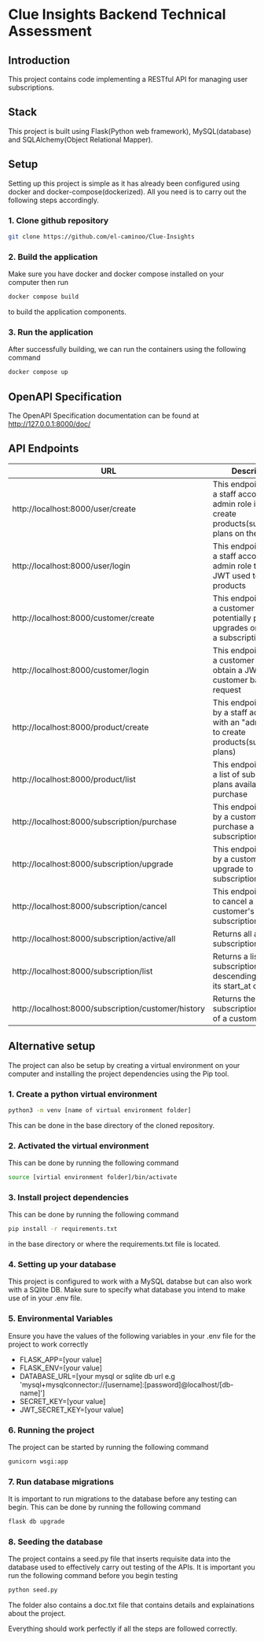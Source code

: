 # Clue Insights Backend Technical Assessment 

## Introduction

This project contains code implementing a RESTful API for managing user subscriptions.

## Stack
This project is built using Flask(Python web framework), MySQL(database) and SQLAlchemy(Object Relational Mapper).

## Setup

Setting up this project is simple as it has already been configured using docker and docker-compose(dockerized). All you need is to carry out the following steps accordingly.

### 1. Clone github repository
```bash
git clone https://github.com/el-caminoo/Clue-Insights
```
### 2. Build the application

Make sure you have docker and docker compose installed on your computer then run
```bash
docker compose build
```
to build the application components.

### 3. Run the application
After successfully building, we can run the containers using the following command
```bash
docker compose up
```

## OpenAPI Specification
The OpenAPI Specification documentation can be found at http://127.0.0.1:8000/doc/

## API Endpoints 
| URL      | Description | Remark  |
|----------|-------------|---------|
| http://localhost:8000/user/create | This endpoint creates a staff account with admin role in order to create products(subscription plans on the platform) | No JWT required
| http://localhost:8000/user/login  | This endpoint logs in a staff account with admin role to obtain a JWT used to create products | No JWT required 
| http://localhost:8000/customer/create | This endpoint creates a customer that potentially purchases, upgrades or cancels a subscription plan | No JWT required  
| http://localhost:8000/customer/login | This endpoint logs in a customer in order to obtain a JWT to make customer based request | No JWT required
| http://localhost:8000/product/create | This endpoint is used by a staff account with an "admin" role to create products(subscription plans) | JWT required
| http://localhost:8000/product/list | This endpoint returns a list of subscription plans available for purchase | No JWT required
| http://localhost:8000/subscription/purchase | This endpoint is used by a customer to purchase a subscription plan | JWT required
| http://localhost:8000/subscription/upgrade | This endpoint is used by a customer to upgrade to a new subscription plan | JWT required
| http://localhost:8000/subscription/cancel | This endpoint is used to cancel a customer's active subscription plan | JWT required
| http://localhost:8000/subscription/active/all | Returns all active subscriptions | No JWT required
| http://localhost:8000/subscription/list | Returns a list of subscriptions in descending order of its start_at column | No JWT required
| http://localhost:8000/subscription/customer/history | Returns the subscription history of a customer | JWT required


## Alternative setup
The project can also be setup by creating a virtual environment on your computer and installing the project dependencies using the Pip tool.

### 1. Create a python virtual environment
```bash
python3 -m venv [name of virtual environment folder]
```
This can be done in the base directory of the cloned repository.
### 2. Activated the virtual environment
This can be done by running the following command
```bash
source [virtial environment folder]/bin/activate
```

### 3. Install project dependencies
This can be done by running the following command
```bash
pip install -r requirements.txt
```
in the base directory or where the requirements.txt file is located.
### 4. Setting up your database
This project is configured to work with a MySQL databse but can also work with a SQlite DB. Make sure to specify what database you intend to make use of in your .env file.

### 5. Environmental Variables
Ensure you have the values of the following variables in your .env file for the project to work correctly

* FLASK_APP=[your value]
* FLASK_ENV=[your value]
* DATABASE_URL=[your mysql or sqlite db url e.g 'mysql+mysqlconnector://[username]:[password]@localhost/[db-name]']
* SECRET_KEY=[your value]
* JWT_SECRET_KEY=[your value]
### 6. Running the project
The project can be started by running the following command
```bash
gunicorn wsgi:app 
```
### 7. Run database migrations
It is important to run migrations to the database before any testing can begin. This can be done by running the following command
```bash
flask db upgrade
```
### 8. Seeding the database
The project contains a seed.py file that inserts requisite data into the database used to effectively carry out testing of the APIs. It is important you run the following command before you begin testing
```bash
python seed.py
```
The folder also contains a doc.txt file that contains details and explainations about the project.

Everything should work perfectly if all the steps are followed correctly.